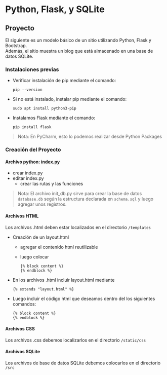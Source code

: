 # Python, Flask, y SQLite

## Proyecto

El siguiente es un modelo básico de un sitio utilizando Python, Flask y Bootstrap.<br>
Además, el sitio muestra un blog que está almacenado en una base de datos SQLite. 

### Instalaciones previas

- Verificar instalación de pip mediante el comando:

      pip --version

- Si no está instalado, instalar pip mediante el comando:

      sudo apt install python3-pip

- Instalamos Flask mediante el comando: 

      pip install flask

> Nota: En PyCharm, esto lo podemos realizar desde Python Packages

### Creación del Proyecto

#### Archivo python: index.py

- crear index.py
- editar index.py
  - crear las rutas y las funciones

> Nota: El archivo init_db.py sirve para crear la base de datos `database.db` según la estructura declarada en `schema.sql` y luego agregar unos registros. 

#### Archivos HTML

Los archivos .html deben estar localizados en el directorio `/templates`

- Creación de un layout.html
  - agregar el contenido html reutilizable
  - luego colocar

        {% block content %}
        {% endblock %}

- En los archivos .html incluir layout.html mediante

      {% extends "layout.html" %}

- Luego incluir el código html que deseamos dentro del los siguientes comandos:

      {% block content %} 
      {% endblock %}

#### Archivos CSS

Los archivos .css debemos localizarlos en el directorio `/static/css`

#### Archivos SQLite

Los archivos de base de datos SQLite debemos colocarlos en el directorio `/src`
